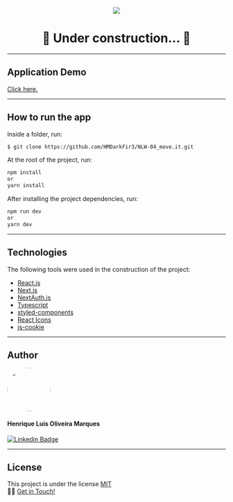 <p align="center" >
  <img align="center" src="https://user-images.githubusercontent.com/65872394/109370045-80ad0580-787d-11eb-838c-03cbe0ab0880.png" />
</p>

<h1 align="center">
  🚧 Under construction... 🚧
</h1>
  
<hr>

## Application Demo 
[Click here.](https://moveit-lime-ten.vercel.app)

<hr>

## How to run the app 

Inside a folder, run:
```bash
$ git clone https://github.com/HMDarkFir3/NLW-04_move.it.git
```
At the root of the project, run:
```bash
npm install  
or 
yarn install
```
After installing the project dependencies, run:
```bash
npm run dev
or
yarn dev
```

<hr>

## Technologies 
 
The following tools were used in the construction of the project:

- [React.js](https://reactjs.org)
- [Next.js](https://nextjs.org)
- [NextAuth.js](https://next-auth.js.org)
- [Typescript](https://www.typescriptlang.org)
- [styled-components](https://styled-components.com)
- [React Icons](https://react-icons.github.io/react-icons/)
- [js-cookie](https://github.com/js-cookie/js-cookie)

<hr>

## Author 

<img style="border-radius: 50%;" src="https://github.com/HMDarkFir3.png" width="100px;" alt=""/>
 <h4>Henrique Luís Oliveira Marques</h4>

[![Linkedin Badge](https://img.shields.io/badge/-Henrique-blue?style=flat-square&logo=Linkedin&logoColor=white&link=https://www.linkedin.com/in/henrique-luís-oliveira-marques-3406361a7/)](https://www.linkedin.com/in/henrique-luís-oliveira-marques-3406361a7/) 

<hr>

## License
This project is under the license [MIT](./LICENSE)
<br>
👋🏽 [Get in Touch!](https://www.linkedin.com/in/henrique-luís-oliveira-marques-3406361a7/)
